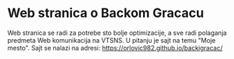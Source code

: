 # Web stranica o Backom Gracacu

Web stranica se radi za potrebe sto bolje optimizacije, a  sve radi polaganja predmeta Web komunikacija na VTSNS. U pitanju je sajt na temu "Moje mesto".
Sajt se nalazi na adresi: https://orlovic982.github.io/backigracac/ 